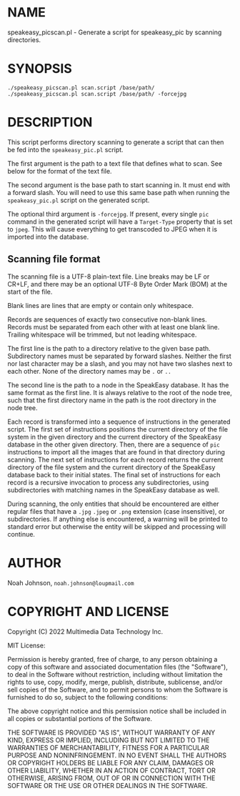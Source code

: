 # NAME

speakeasy\_picscan.pl - Generate a script for speakeasy\_pic by scanning
directories.

# SYNOPSIS

    ./speakeasy_picscan.pl scan.script /base/path/
    ./speakeasy_picscan.pl scan.script /base/path/ -forcejpg

# DESCRIPTION

This script performs directory scanning to generate a script that can
then be fed into the `speakeasy_pic.pl` script.

The first argument is the path to a text file that defines what to scan.
See below for the format of the text file.

The second argument is the base path to start scanning in.  It must end
with a forward slash.  You will need to use this same base path when
running the `speakeasy_pic.pl` script on the generated script.

The optional third argument is `-forcejpg`.  If present, every single
`pic` command in the generated script will have a `Target-Type`
property that is set to `jpeg`.  This will cause everything to get
transcoded to JPEG when it is imported into the database.

## Scanning file format

The scanning file is a UTF-8 plain-text file.  Line breaks may be LF or
CR+LF, and there may be an optional UTF-8 Byte Order Mark (BOM) at the
start of the file.

Blank lines are lines that are empty or contain only whitespace.

Records are sequences of exactly two consecutive non-blank lines.
Records must be separated from each other with at least one blank line.
Trailing whitespace will be trimmed, but not leading whitespace.

The first line is the path to a directory relative to the given base
path.  Subdirectory names must be separated by forward slashes.  Neither
the first nor last character may be a slash, and you may not have two
slashes next to each other.  None of the directory names may be `.` or
`..`

The second line is the path to a node in the SpeakEasy database.  It has
the same format as the first line.  It is always relative to the root of
the node tree, such that the first directory name in the path is the
root directory in the node tree.

Each record is transformed into a sequence of instructions in the
generated script.  The first set of instructions positions the current
directory of the file system in the given directory and the current
directory of the SpeakEasy database in the other given directory.  Then,
there are a sequence of `pic` instructions to import all the images
that are found in that directory during scanning.  The next set of
instructions for each record returns the current directory of the file
system and the current directory of the SpeakEasy database back to their
initial states.  The final set of instructions for each record is a
recursive invocation to process any subdirectories, using subdirectories
with matching names in the SpeakEasy database as well.

During scanning, the only entities that should be encountered are either
regular files that have a `.jpg` `.jpeg` or `.png` extension (case
insensitive), or subdirectories.  If anything else is encountered, a
warning will be printed to standard error but otherwise the entity will
be skipped and processing will continue.

# AUTHOR

Noah Johnson, `noah.johnson@loupmail.com`

# COPYRIGHT AND LICENSE

Copyright (C) 2022 Multimedia Data Technology Inc.

MIT License:

Permission is hereby granted, free of charge, to any person obtaining a
copy of this software and associated documentation files
(the "Software"), to deal in the Software without restriction, including
without limitation the rights to use, copy, modify, merge, publish,
distribute, sublicense, and/or sell copies of the Software, and to
permit persons to whom the Software is furnished to do so, subject to
the following conditions:

The above copyright notice and this permission notice shall be included
in all copies or substantial portions of the Software.

THE SOFTWARE IS PROVIDED "AS IS", WITHOUT WARRANTY OF ANY KIND, EXPRESS
OR IMPLIED, INCLUDING BUT NOT LIMITED TO THE WARRANTIES OF
MERCHANTABILITY, FITNESS FOR A PARTICULAR PURPOSE AND NONINFRINGEMENT.
IN NO EVENT SHALL THE AUTHORS OR COPYRIGHT HOLDERS BE LIABLE FOR ANY
CLAIM, DAMAGES OR OTHER LIABILITY, WHETHER IN AN ACTION OF CONTRACT,
TORT OR OTHERWISE, ARISING FROM, OUT OF OR IN CONNECTION WITH THE
SOFTWARE OR THE USE OR OTHER DEALINGS IN THE SOFTWARE.
